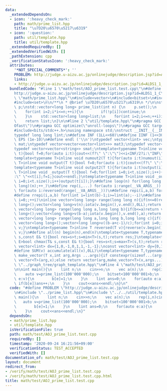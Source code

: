 ```yaml
---
data:
  _extendedDependsOn:
  - icon: ':heavy_check_mark:'
    path: math/prime_list.hpp
    title: "\u7D20\u6570\u5217\u6319"
  - icon: ':question:'
    path: util/template.hpp
    title: util/template.hpp
  _extendedRequiredBy: []
  _extendedVerifiedWith: []
  _pathExtension: cpp
  _verificationStatusIcon: ':heavy_check_mark:'
  attributes:
    '*NOT_SPECIAL_COMMENTS*': ''
    PROBLEM: http://judge.u-aizu.ac.jp/onlinejudge/description.jsp?id=ALDS1_1_C
    links:
    - http://judge.u-aizu.ac.jp/onlinejudge/description.jsp?id=ALDS1_1_C
  bundledCode: "#line 1 \"math/test/AOJ_prime_list.test.cpp\"\n#define PROBLEM \"\
    http://judge.u-aizu.ac.jp/onlinejudge/description.jsp?id=ALDS1_1_C\"\n#line 2\
    \ \"math/prime_list.hpp\"\n#include<vector>\n#include<bitset>\n#include<cmath>\n\
    #include<set>\n\n/**\n * @brief \u7D20\u6570\u5217\u6319\n */\n\nstd::bitset<500'000'001>\
    \ p;\nstd::vector<long long> prime_list(int n) {\n    p.set();\n    p[0]=0;\n\
    \    for(int i=2;i*i<=n;++i){\n        if(!p[i])continue;\n        for(int j=2*i;j<=n;j+=i)p[j]=0;\n\
    \    }\n    std::vector<long long>list;\n    for(int i=2;i<=n;++i)if(p[i])list.push_back(i);\n\
    \    return list;\n}\n\n#line 2 \"util/template.hpp\"\n#pragma GCC optimize(\"\
    Ofast\")\n#pragma GCC optimize(\"unroll-loops\")\n#pragma GCC target(\"avx\")\n\
    #include<bits/stdc++.h>\nusing namespace std;\nstruct __INIT__{__INIT__(){cin.tie(0);ios::sync_with_stdio(false);cout<<fixed<<setprecision(15);}}__INIT__;\n\
    typedef long long lint;\n#define INF (1LL<<60)\n#define IINF (1<<30)\n#define\
    \ EPS (1e-10)\n#define endl ('\\n')\ntypedef vector<lint> vec;\ntypedef vector<vector<lint>>\
    \ mat;\ntypedef vector<vector<vector<lint>>> mat3;\ntypedef vector<string> svec;\n\
    typedef vector<vector<string>> smat;\ntemplate<typename T>inline void numout(T\
    \ t){bool f=0;for(auto i:t){cout<<(f?\" \":\"\")<<i<INF/2?i:\"INF\";f=1;}cout<<endl;}\n\
    template<typename T>inline void numout2(T t){for(auto i:t)numout(i);}\ntemplate<typename\
    \ T>inline void output(T t){bool f=0;for(auto i:t){cout<<(f?\" \":\"\")<<i;f=1;}cout<<endl;}\n\
    template<typename T>inline void output2(T t){for(auto i:t)output(i);}\ntemplate<typename\
    \ T>inline void _output(T t){bool f=0;for(lint i=0;i<t.size();i++){cout<<f?\"\"\
    :\" \"<<t[i];f=1;}cout<<endl;}\ntemplate<typename T>inline void _output2(T t){for(lint\
    \ i=0;i<t.size();i++)output(t[i]);}\n#define loop(n) for(long long _=0;_<(long\
    \ long)(n);++_)\n#define rep(i,...) for(auto i:range(__VA_ARGS__)) \n#define rrep(i,...)\
    \ for(auto i:reversed(range(__VA_ARGS__)))\n#define repi(i,a,b) for(lint i=lint(a);i<(lint)(b);++i)\n\
    #define rrepi(i,a,b) for(lint i=lint(b)-1;i>=lint(a);--i)\n#define irep(i) for(lint\
    \ i=0;;++i)\ninline vector<long long> range(long long n){if(n<=0)return vector<long\
    \ long>();vector<long long>v(n);iota(v.begin(),v.end(),0LL);return v;}\ninline\
    \ vector<long long> range(long long a,long long b){if(b<=a)return vector<long\
    \ long>();vector<long long>v(b-a);iota(v.begin(),v.end(),a);return v;}\ninline\
    \ vector<long long> range(long long a,long long b,long long c){if((b-a+c-1)/c<=0)return\
    \ vector<long long>();vector<long long>v((b-a+c-1)/c);for(int i=0;i<(int)v.size();++i)v[i]=i?v[i-1]+c:a;return\
    \ v;}\ntemplate<typename T>inline T reversed(T v){reverse(v.begin(),v.end());return\
    \ v;}\n#define all(n) begin(n),end(n)\ntemplate<typename T,typename E>bool chmin(T&\
    \ s,const E& t){bool res=s>t;s=min<T>(s,t);return res;}\ntemplate<typename T,typename\
    \ E>bool chmax(T& s,const E& t){bool res=s<t;s=max<T>(s,t);return res;}\nconst\
    \ vector<lint> dx={1,0,-1,0,1,1,-1,-1};\nconst vector<lint> dy={0,1,0,-1,1,-1,1,-1};\n\
    #define SUM(v) accumulate(all(v),0LL)\ntemplate<typename T,typename ...Args>auto\
    \ make_vector(T x,int arg,Args ...args){if constexpr(sizeof...(args)==0)return\
    \ vector<T>(arg,x);else return vector(arg,make_vector<T>(x,args...));}\n//#include\
    \ \"../graph_tree/graph_template.hpp\"\n#line 4 \"math/test/AOJ_prime_list.test.cpp\"\
    \n\nint main(){\n    lint n;\n    cin>>n;\n    vec a(n);\n    rep(i,n)cin>>a[i];\n\
    \    auto v=prime_list(100'000'000);\n    bitset<100'000'001>b;\n    for(auto\
    \ e:v){\n        b[e]=1;\n    }\n    lint ans=0;\n    for(auto e:a){\n       \
    \ if(b[e])ans++;\n    }\n    cout<<ans<<endl;\n}\n"
  code: "#define PROBLEM \"http://judge.u-aizu.ac.jp/onlinejudge/description.jsp?id=ALDS1_1_C\"\
    \n#include \"../prime_list.hpp\"\n#include \"../../util/template.hpp\"\n\nint\
    \ main(){\n    lint n;\n    cin>>n;\n    vec a(n);\n    rep(i,n)cin>>a[i];\n \
    \   auto v=prime_list(100'000'000);\n    bitset<100'000'001>b;\n    for(auto e:v){\n\
    \        b[e]=1;\n    }\n    lint ans=0;\n    for(auto e:a){\n        if(b[e])ans++;\n\
    \    }\n    cout<<ans<<endl;\n}"
  dependsOn:
  - math/prime_list.hpp
  - util/template.hpp
  isVerificationFile: true
  path: math/test/AOJ_prime_list.test.cpp
  requiredBy: []
  timestamp: '2020-09-24 16:21:56+09:00'
  verificationStatus: TEST_ACCEPTED
  verifiedWith: []
documentation_of: math/test/AOJ_prime_list.test.cpp
layout: document
redirect_from:
- /verify/math/test/AOJ_prime_list.test.cpp
- /verify/math/test/AOJ_prime_list.test.cpp.html
title: math/test/AOJ_prime_list.test.cpp
---
```

